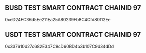 ## BUSD TEST SMART CONTRACT CHAINID 97

0xeD24FC36d5Ee211Ea25A80239Fb8C4Cfd80f12Ee

## USDT TEST SMART CONTRACT CHAINID 97

0x337610d27c682E347C9cD60BD4b3b107C9d34dDd

